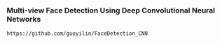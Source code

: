 ### Multi-view Face Detection Using Deep Convolutional Neural Networks 
    https://github.com/guoyilin/FaceDetection_CNN
